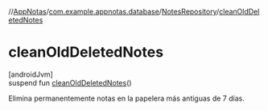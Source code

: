 //[AppNotas](../../../index.md)/[com.example.appnotas.database](../index.md)/[NotesRepository](index.md)/[cleanOldDeletedNotes](clean-old-deleted-notes.md)

# cleanOldDeletedNotes

[androidJvm]\
suspend fun [cleanOldDeletedNotes](clean-old-deleted-notes.md)()

Elimina permanentemente notas en la papelera más antiguas de 7 días.
